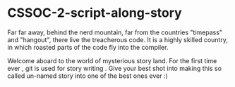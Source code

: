 # CSSOC-2-script-along-story
Far far away, behind the nerd mountain, far from the countries "timepass" and "hangout", there live the treacherous code. It is a highly skilled country, in which roasted parts of the code fly into the compiler.

Welcome aboard to the world of mysterious story land. For the first time ever , git is used for story writing . Give your best shot into making this so called un-named story into one of the best ones ever
:)
